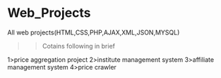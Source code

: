 Web_Projects
============

All web projects(HTML,CSS,PHP,AJAX,XML,JSON,MYSQL)

>>Cotains following in brief


1>price aggregation project
2>institute management system
3>affiliate management system
4>price crawler

